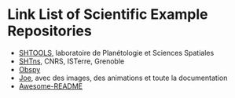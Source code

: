# Link List of Scientific Example Repositories
  - [SHTOOLS](https://github.com/SHTOOLS/SHTOOLS), laboratoire de
    Planétologie et Sciences Spatiales
  - [SHTns](https://bitbucket.org/nschaeff/shtns), CNRS, ISTerre, Grenoble
  - [Obspy](https://github.com/obspy/obspy)
  - [Joe](https://github.com/karan/joe), avec des images, des animations et
    toute la documentation
  - [Awesome-README](https://github.com/matiassingers/awesome-readme)
